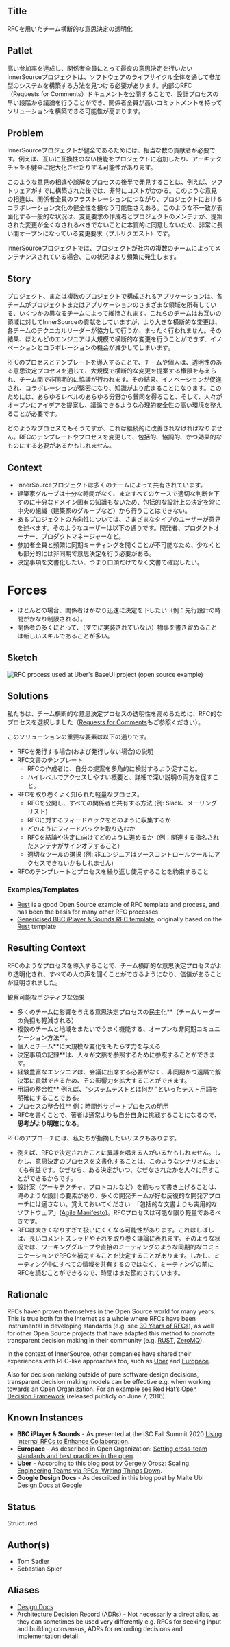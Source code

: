 ## Title

RFCを用いたチーム横断的な意思決定の透明化

## Patlet

高い参加率を達成し、関係者全員にとって最良の意思決定を行いたいInnerSourceプロジェクトは、ソフトウェアのライフサイクル全体を通して参加型のシステムを構築する方法を見つける必要があります。内部のRFC（Requests for Comments）ドキュメントを公開することで、設計プロセスの早い段階から議論を行うことができ、関係者全員が高いコミットメントを持ってソリューションを構築できる可能性が高まります。

## Problem

InnerSourceプロジェクトが健全であるためには、相当な数の貢献者が必要です。例えば、互いに互換性のない機能をプロジェクトに追加したり、アーキテクチャを不健全に肥大化させたりする可能性があります。

このような意見の相違や誤解をプロセスの後半で発見することは、例えば、ソフトウェアがすでに構築された後では、非常にコストがかかる。このような意見の相違は、関係者全員のフラストレーションにつながり、プロジェクトにおけるコラボレーション文化の健全性を損なう可能性さえある。このような不一致が表面化する一般的な状況は、変更要求の作成者とプロジェクトのメンテナが、提案された変更が全くなされるべきでないことに本質的に同意しないため、非常に長い間オープンになっている変更要求（プルリクエスト）です。

InnerSourceプロジェクトでは、プロジェクトが社内の複数のチームによってメンテナンスされている場合、この状況はより頻繁に発生します。

## Story

プロジェクト、または複数のプロジェクトで構成されるアプリケーションは、各チームがプロジェクトまたはアプリケーションのさまざまな領域を所有している、いくつかの異なるチームによって維持されます。これらのチームはお互いの領域に対してInnerSourceの貢献をしていますが、より大きな横断的な変更は、各チームのテクニカルリーダーが協力して行うか、まったく行われません。その結果、ほとんどのエンジニアは大規模で横断的な変更を行うことができず、イノベーションとコラボレーションの機会が減少してしまいます。

RFCのプロセスとテンプレートを導入することで、チームや個人は、透明性のある意思決定プロセスを通じて、大規模で横断的な変更を提案する権限を与えられ、チーム間で非同期的に協議が行われます。その結果、イノベーションが促進され、コラボレーションが緊密になり、知識がより広まることになります。このためには、あらゆるレベルのあらゆる分野から賛同を得ること、そして、人々がオープンにアイデアを提案し、議論できるような心理的安全性の高い環境を整えることが必要です。

どのようなプロセスでもそうですが、これは継続的に改善されなければなりません。RFCのテンプレートやプロセスを変更して、包括的、協調的、かつ効果的なものにする必要があるかもしれません。

## Context

- InnerSourceプロジェクトは多くのチームによって共有されています。
- 建築家グループは十分な時間がなく、またすべてのケースで適切な判断を下すのに十分なドメイン固有の知識もないため、包括的な設計上の決定を常に中央の組織（建築家のグループなど）から行うことはできない。
- あるプロジェクトの方向性については、さまざまなタイプのユーザーが意見を述べます。そのようなユーザーは以下の通りです。開発者、プロダクトオーナー、プロダクトマネージャーなど。
- 参加者全員と頻繁に同期ミーティングを開くことが不可能なため、少なくとも部分的には非同期で意思決定を行う必要がある。
- 決定事項を文書化したい、つまり口頭だけでなく文書で確認したい。

# Forces

- ほとんどの場合、関係者はかなり迅速に決定を下したい（例：先行設計の時間がかなり制限される）。
- 関係者の多くにとって、（すでに実装されていない）物事を書き留めることは新しいスキルであることが多い。

## Sketch

![RFC process used at Uber's BaseUI project (open source example)](../../../assets/img/rfc-process-uber-baseui.png)

## Solutions

私たちは、チーム横断的な意思決定プロセスの透明性を高めるために、RFC的なプロセスを選択しました（[Requests for Comments][requests-for-comments]もご参照ください）。

このソリューションの重要な要素は以下の通りです。

- RFCを発行する場合(および発行しない場合)の説明
- RFC文書のテンプレート
    - RFCの作成者に、自分の提案を多角的に検討するよう促すこと。
    - ハイレベルでアクセスしやすい概要と、詳細で深い説明の両方を促すこと。
- RFCを取り巻くよく知られた軽量なプロセス。
    - RFCを公開し、すべての関係者と共有する方法 (例: Slack、メーリングリスト)
    - RFCに対するフィードバックをどのように収集するか
    - どのようにフィードバックを取り込むか
    - RFCを結論や決定に向けてどのように進めるか（例：関連する指名されたメンテナがサインオフすること）
    - 適切なツールの選択 (例: 非エンジニアはソースコントロールツールにアクセスできないかもしれません)
- RFCのテンプレートとプロセスを繰り返し使用することを約束すること

### Examples/Templates

- [Rust][rust] is a good Open Source example of RFC template and process, and has been the basis for many other RFC processes.
- [Genericised BBC iPlayer & Sounds RFC template](templates/rfc.md), originally based on the [Rust][rust] template

## Resulting Context

RFCのようなプロセスを導入することで、チーム横断的な意思決定プロセスがより透明化され、すべての人の声を聞くことができるようになり、価値があることが証明されました。

観察可能なポジティブな効果

- 多くのチームに影響を与える意思決定プロセスの民主化**（チームリーダーの負担も軽減される）
- 複数のチームと地域をまたいでうまく機能する、オープンな非同期コミュニケーション方法**。
- 個人とチーム**に大規模な変化をもたらす力を与える
- 決定事項の記録**は、人々が文脈を参照するために参照することができます。
- 経験豊富なエンジニアは、会議に出席する必要がなく、非同期かつ遠隔で解決策に貢献できるため、その影響力を拡大することができます。
- 用語の整合性** 例えば、"システムテストとは何か "といったテスト用語を明確にすることである。
- プロセスの整合性** 例：時間外サポートプロセスの明示
- RFCを書くことで、著者は通常よりも自分自身に挑戦することになるので、**思考がより明確になる**。

RFCのアプローチには、私たちが指摘したいリスクもあります。

- 例えば、RFCで決定されたことに異議を唱える人がいるかもしれません。しかし、意思決定のプロセスを文書化することは、このようなシナリオにおいても有益です。なぜなら、ある決定がいつ、なぜなされたかを人々に示すことができるからです。
- 設計案（アーキテクチャ、プロトコルなど）を前もって書き上げることは、滝のような設計の要素があり、多くの開発チームが好む反復的な開発アプローチには適さない。覚えておいてください: 「包括的な文書よりも実用的なソフトウェア」([Agile Manifesto](https://agilemanifesto.org/))。RFCプロセスは可能な限り軽量であるべきです。
- RFCは大きくなりすぎて扱いにくくなる可能性があります。これはしばしば、長いコメントスレッドやそれを取り巻く議論に表れます。そのような状況では、ワーキンググループや直接のミーティングのような同期的なコミュニケーションでRFCを補完することを決定することがあります。しかし、ミーティング中にすべての情報を共有するのではなく、ミーティングの前にRFCを読むことができるので、時間はまだ節約されています。

## Rationale

RFCs haven proven themselves in the Open Source world for many years. This is true both for the Internet as a whole where RFCs have been instrumental in developing standards (e.g. see [30 Years of RFCs][30-years-of-rfcs]), as well for other Open Source projects that have adapted this method to promote transparent decision making in their community (e.g. [RUST][rust], [ZeroMQ][zeromq]).

In the context of InnerSource, other companies have shared their experiences with RFC-like approaches too, such as [Uber][uber] and [Europace][europace].

Also for decision making outside of pure software design decisions, transparent decision making models can be effective e.g. when working towards an Open Organization. For an example see Red Hat’s [Open Decision Framework][open-decision-framework] (released publicly on June 7, 2016).

## Known Instances

- **BBC iPlayer & Sounds** - As presented at the ISC Fall Summit 2020 [Using Internal RFCs to Enhance Collaboration][bbc].
- **Europace** - As described in Open Organization: [Setting cross-team standards and best practices in the open][europace].
- **Uber** - According to this blog post by Gergely Orosz: [Scaling Engineering Teams via RFCs: Writing Things Down][uber].
- **Google Design Docs** - As described in this blog post by Malte Ubl [Design Docs at Google][google]

## Status

Structured

## Author(s)

- Tom Sadler
- Sebastian Spier

## Aliases

- [Design Docs][google]
- Architecture Decision Record (ADRs) - Not necessarily a direct alias, as they can sometimes be used very differently e.g. RFCs for seeking input and building consensus, ADRs for recording decisions and implementation detail

[requests-for-comments]: https://en.wikipedia.org/wiki/Request_for_Comments
[30-years-of-rfcs]: https://www.rfc-editor.org/rfc/rfc2555.txt
[rust]: https://github.com/rust-lang/rfcs
[zeromq]: https://rfc.zeromq.org
[uber]: https://blog.pragmaticengineer.com/scaling-engineering-teams-via-writing-things-down-rfcs/
[europace]: https://github.com/open-organization/open-org-distributed-work-guide/blob/master/drostfromm-remote-first-through-openess.md#setting-cross-team-standards-and-best-practices-in-the-open
[open-decision-framework]: https://www.redhat.com/en/about/press-releases/red-hat-releases-open-decision-framework-spur-transparent-and-inclusive-leadership
[bbc]: https://www.youtube.com/watch?v=U6zlghE0HcE
[google]: https://www.industrialempathy.com/posts/design-docs-at-google/
